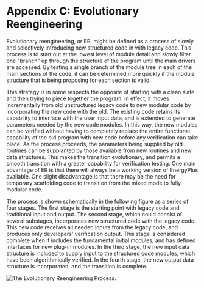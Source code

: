 # Appendix C: Evolutionary Reengineering

Evolutionary reengineering, or ER, might be defined as a process of slowly and selectively introducing new structured code in with legacy code.  This process is to start out at the lowest level of module detail and slowly filter one "branch" up through the structure of the program until the main drivers are accessed.  By testing a single branch of the module tree in each of the main sections of the code, it can be determined more quickly if the module structure that is being proposing for each section is valid.

This strategy is in some respects the opposite of starting with a clean slate and then trying to piece together the program.  In effect, it moves incrementally from old unstructured legacy code to new modular code by incorporating the new code with the old.  The existing code retains its capability to interface with the user input data, and is extended to generate parameters needed by the new code modules. In this way, the new modules can be verified without having to completely replace the entire functional capability of the old program with new code before any verification can take place.  As the process proceeds, the parameters being supplied by old routines can be supplanted by those available from new routines and new data structures.  This makes the transition evolutionary, and permits a smooth transition with a greater capability for verification testing.  One main advantage of ER is that there will always be a working version of EnergyPlus available.  One slight disadvantage is that there may be the need for temporary scaffolding code to transition from the mixed mode to fully modular code.

The process is shown schematically in the following figure as a series of four stages.  The first stage is the starting point with legacy code and traditional input and output.  The second stage, which could consist of several substages, incorporates new structured code with the legacy code.  This new code receives all needed inputs from the legacy code, and produces only developers' verification output.  This stage is considered complete when it includes the fundamental initial modules, and has defined interfaces for new plug-in modules.  In the third stage, the new input data structure is included to supply input to the structured code modules, which have been algorithmically verified.  In the fourth stage, the new output data structure is incorporated, and the transition is complete.

![The Evolutionary Reengineering Process.](media/the-evolutionary-reengineering-process..png)
